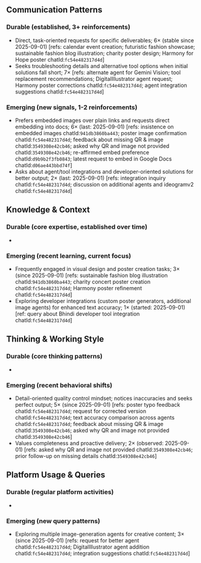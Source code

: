 ## Communication Patterns
### Durable (established, 3+ reinforcements)
- Direct, task-oriented requests for specific deliverables; 6× (stable since 2025-09-01) [refs: calendar event creation; futuristic fashion showcase; sustainable fashion blog illustration; charity poster design; Harmony for Hope poster chatId:`fc54e482317d4d`]
- Seeks troubleshooting details and alternative tool options when initial solutions fall short; 7× [refs: alternate agent for Gemini Vision; tool replacement recommendations; DigitalIllustrator agent request; Harmony poster corrections chatId:`fc54e482317d4d`; agent integration suggestions chatId:`fc54e482317d4d`]

### Emerging (new signals, 1-2 reinforcements)
- Prefers embedded images over plain links and requests direct embedding into docs; 6× (last: 2025-09-01) [refs: insistence on embedded images chatId:`941db3860ba443`; poster image confirmation chatId:`fc54e482317d4d`; feedback about missing QR & image chatId:`3549308e42cb46`; asked why QR and image not provided chatId:`3549308e42cb46`; re-affirmed embed preference chatId:`d9b9b2f3fb0843`; latest request to embed in Google Docs chatId:`d06ae443bbd74f`]
- Asks about agent/tool integrations and developer-oriented solutions for better output; 2× (last: 2025-09-01) [refs: integration inquiry chatId:`fc54e482317d4d`; discussion on additional agents and ideogramv2 chatId:`fc54e482317d4d`]

## Knowledge & Context
### Durable (core expertise, established over time)
-

### Emerging (recent learning, current focus)  
- Frequently engaged in visual design and poster creation tasks; 3× (since 2025-09-01) [refs: sustainable fashion blog illustration chatId:`941db3860ba443`; charity concert poster creation chatId:`fc54e482317d4d`; Harmony poster refinement chatId:`fc54e482317d4d`]
- Exploring developer integrations (custom poster generators, additional image agents) for enhanced text accuracy; 1× (started: 2025-09-01) [ref: query about Bhindi developer tool integration chatId:`fc54e482317d4d`]

## Thinking & Working Style
### Durable (core thinking patterns)
-

### Emerging (recent behavioral shifts)
- Detail-oriented quality control mindset; notices inaccuracies and seeks perfect output; 5× (since 2025-09-01) [refs: poster typo feedback chatId:`fc54e482317d4d`; request for corrected version chatId:`fc54e482317d4d`; text accuracy comparison across agents chatId:`fc54e482317d4d`; feedback about missing QR & image chatId:`3549308e42cb46`; asked why QR and image not provided chatId:`3549308e42cb46`]
- Values completeness and proactive delivery; 2× (observed: 2025-09-01) [refs: asked why QR and image not provided chatId:`3549308e42cb46`; prior follow-up on missing details chatId:`3549308e42cb46`]

## Platform Usage & Queries
### Durable (regular platform activities)
-

### Emerging (new query patterns)
- Exploring multiple image-generation agents for creative content; 3× (since 2025-09-01) [refs: request for better agent chatId:`fc54e482317d4d`; DigitalIllustrator agent addition chatId:`fc54e482317d4d`; integration suggestions chatId:`fc54e482317d4d`]